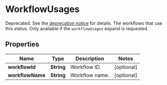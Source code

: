 

# WorkflowUsages

Deprecated. See the [deprecation notice](https://developer.atlassian.com/cloud/jira/platform/changelog/#CHANGE-2298) for details.  The workflows that use this status. Only available if the `workflowUsages` expand is requested.

## Properties

| Name | Type | Description | Notes |
|------------ | ------------- | ------------- | -------------|
|**workflowId** | **String** | Workflow ID. |  [optional] |
|**workflowName** | **String** | Workflow name. |  [optional] |



